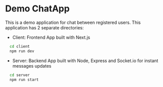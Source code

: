 # Demo ChatApp

This is a demo application for chat between registered users.
This application has 2 separate directories: 

- Client: Frontend App built with Next.js
```bash
  cd client
  npm run dev
```

- Server: Backend App built with Node, Express and Socket.io for instant messages updates
```bash
  cd server
  npm run start
```
